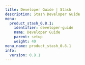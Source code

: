 ```yaml
---
title: Developer Guide | Stash
description: Stash Developer Guide
menu:
  product_stash_0.8.1:
    identifier: developer-guide
    name: Developer Guide
    parent: setup
    weight: 40
menu_name: product_stash_0.8.1
info:
  version: 0.8.1
---
```


